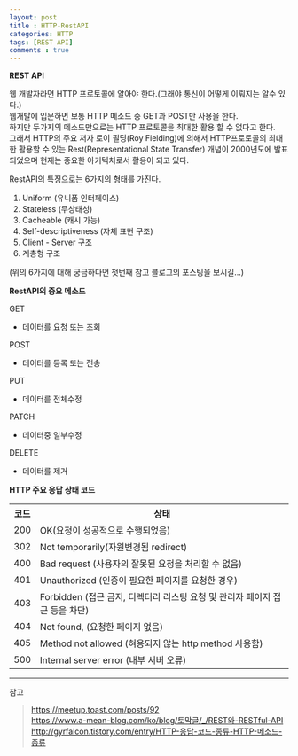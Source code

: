 ```yaml
---
layout: post
title : HTTP-RestAPI
categories: HTTP
tags: [REST API]
comments : true
---
```


**REST API**

웹 개발자라면 HTTP 프로토콜에 알아야 한다.(그래야 통신이 어떻게 이뤄지는 알수 있다.)   
웹개발에 입문하면 보통 HTTP 메소드 중 GET과 POST만 사용을 한다.   
하지만 두가지의 메소드만으로는 HTTP 프로토콜을 최대한 활용 할 수 없다고 한다.  
그래서 HTTP의 주요 저자 로이 필딩(Roy Fielding)에 의해서 HTTP프로토콜의 최대한 활용할 수 있는 Rest(Representational State Transfer) 개념이 2000년도에 발표되었으며 현재는 중요한 아키텍처로서 활용이 되고 있다.

RestAPI의 특징으로는 6가지의 형태를 가진다.

1) Uniform (유니폼 인터페이스)
2) Stateless (무상태성)
3) Cacheable (캐시 가능)
4) Self-descriptiveness (자체 표현 구조)
5) Client - Server 구조
6) 계층형 구조  

(위의 6가지에 대해 궁금하다면 첫번째 참고 블로그의 포스팅을 보시길...)

**RestAPI의 중요 메소드**

GET  
 - 데이터를 요청 또는 조회 

POST
 - 데이터를 등록 또는 전송

PUT
 - 데이터를 전체수정 

PATCH
 - 데이터중 일부수정

DELETE
 - 데이터를 제거


**HTTP 주요 응답 상태 코드**


<table>
    <tr><th>코드</th><th>상태</th></tr>
    <tr><td>200</td><td>OK(요청이 성공적으로 수행되었음)</td></tr>
    <tr><td>302</td><td>Not temporarily(자원변경됨 redirect)</td></tr>
    <tr><td>400</td><td>Bad request (사용자의 잘못된 요청을 처리할 수 없음)</td></tr>
    <tr><td>401</td><td>Unauthorized (인증이 필요한 페이지를 요청한 경우)</td></tr>
    <tr><td>403</td><td>
 Forbidden (접근 금지, 디렉터리 리스팅 요청 및 관리자 페이지 접근 등을 차단)</td></tr>
    <tr><td>404</td><td>Not found, (요청한 페이지 없음)</td></tr>
    <tr><td>405</td><td>Method not allowed (혀용되지 않는 http method 사용함)</td></tr>
    <tr><td>500</td><td>
 Internal server error (내부 서버 오류)</td></tr>
    
</table>

---

참고 
> <a href="https://meetup.toast.com/posts/92">https://meetup.toast.com/posts/92</a>   
> <a href="https://www.a-mean-blog.com/ko/blog/%ED%86%A0%EB%A7%89%EA%B8%80/_/REST%EC%99%80-RESTful-API">https://www.a-mean-blog.com/ko/blog/토막글/_/REST와-RESTful-API</a>   
> <a href="http://gyrfalcon.tistory.com/entry/HTTP-%EC%9D%91%EB%8B%B5-%EC%BD%94%EB%93%9C-%EC%A2%85%EB%A5%98-HTTP-%EB%A9%94%EC%86%8C%EB%93%9C-%EC%A2%85%EB%A5%98">http://gyrfalcon.tistory.com/entry/HTTP-응답-코드-종류-HTTP-메소드-종류</a>

